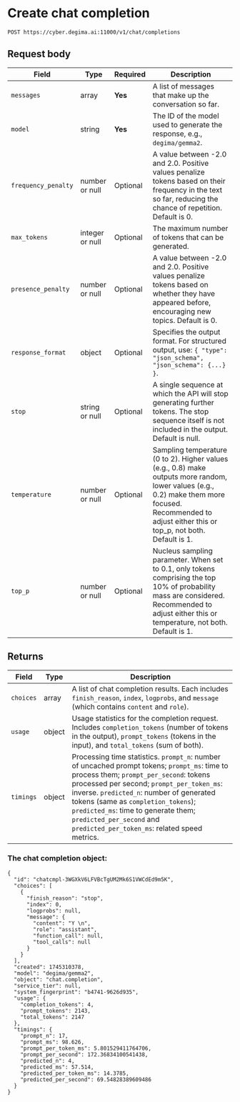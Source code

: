 # Create chat completion

```http
POST https://cyber.degima.ai:11000/v1/chat/completions
```

## Request body

| Field      | Type  | Required | Description |
|------------|-------|----------|-------------|
| `messages` | array | **Yes** | A list of messages that make up the conversation so far. |
| `model` | string | **Yes** | The ID of the model used to generate the response, e.g., `degima/gemma2`. |
| `frequency_penalty` | number or null | Optional | A value between -2.0 and 2.0. Positive values penalize tokens based on their frequency in the text so far, reducing the chance of repetition. Default is 0. |
| `max_tokens` | integer or null | Optional | The maximum number of tokens that can be generated. |
| `presence_penalty` | number or null | Optional | A value between -2.0 and 2.0. Positive values penalize tokens based on whether they have appeared before, encouraging new topics. Default is 0. |
| `response_format` | object | Optional | Specifies the output format. For structured output, use: `{ "type": "json_schema", "json_schema": {...} }`. |
| `stop` | string or null | Optional | A single sequence at which the API will stop generating further tokens. The stop sequence itself is not included in the output. Default is null. |
| `temperature` | number or null | Optional | Sampling temperature (0 to 2). Higher values (e.g., 0.8) make outputs more random, lower values (e.g., 0.2) make them more focused. Recommended to adjust either this or top_p, not both. Default is 1. |
| `top_p` | number or null | Optional | Nucleus sampling parameter. When set to 0.1, only tokens comprising the top 10% of probability mass are considered. Recommended to adjust either this or temperature, not both. Default is 1. |

## Returns

| Field      | Type  | Description |
|------------|-------|-------------|
| `choices` | array | A list of chat completion results. Each includes `finish_reason`, `index`, `logprobs`, and `message` (which contains `content` and `role`). |
| `usage` | object | Usage statistics for the completion request. Includes `completion_tokens` (number of tokens in the output), `prompt_tokens` (tokens in the input), and `total_tokens` (sum of both). |
| `timings` | object | Processing time statistics. `prompt_n`: number of uncached prompt tokens; `prompt_ms`: time to process them; `prompt_per_second`: tokens processed per second; `prompt_per_token_ms`: inverse. `predicted_n`: number of generated tokens (same as `completion_tokens`); `predicted_ms`: time to generate them; `predicted_per_second` and `predicted_per_token_ms`: related speed metrics. |


### The chat completion object:
```
{
  "id": "chatcmpl-3WGXkV6LFVBcTgUM2Mk6S1VWCdEd9m5K",
  "choices": [
    {
      "finish_reason": "stop",
      "index": 0,
      "logprobs": null,
      "message": {
        "content": "Y \n",
        "role": "assistant",
        "function_call": null,
        "tool_calls": null
      }
    }
  ],
  "created": 1745310378,
  "model": "degima/gemma2",
  "object": "chat.completion",
  "service_tier": null,
  "system_fingerprint": "b4741-9626d935",
  "usage": {
    "completion_tokens": 4,
    "prompt_tokens": 2143,
    "total_tokens": 2147
  },
  "timings": {
    "prompt_n": 17,
    "prompt_ms": 98.626,
    "prompt_per_token_ms": 5.801529411764706,
    "prompt_per_second": 172.36834100541438,
    "predicted_n": 4,
    "predicted_ms": 57.514,
    "predicted_per_token_ms": 14.3785,
    "predicted_per_second": 69.54828389609486
  }
}
```
